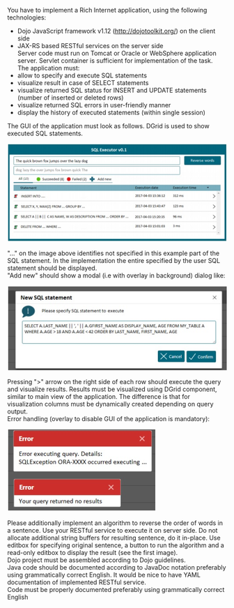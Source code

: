 You have to implement a Rich Internet application, using the following technologies:  
 - Dojo JavaScript framework v1.12 (http://dojotoolkit.org/) on the client side  
 - JAX-RS based RESTful services on the server side  
Server code must run on Tomcat or Oracle or WebSphere application server. Servlet container is
sufficient for implementation of the task.  
The application must:  
 - allow to specify and execute SQL statements  
 - visualize result in case of SELECT statements  
 - visualize returned SQL status for INSERT and UPDATE statements (number of inserted
or deleted rows)  
 - visualize returned SQL errors in user-friendly manner  
 - display the history of executed statements (within single session)  

The GUI of the application must look as follows. DGrid is used to show executed SQL
statements.  

![alt text](https://raw.githubusercontent.com/DimaKriv/sql_executor.0.1/master/task_jpg1.jpg)

"..." on the image above identifies not specified in this example part of the SQL statement. In the
implementation the entire specified by the user SQL statement should be displayed.  
"Add new" should show a modal (i.e with overlay in background) dialog like:  

![alt text](https://raw.githubusercontent.com/DimaKriv/sql_executor.0.1/master/task_jpg2.jpg)

Pressing ">" arrow on the right side of each row should execute the query and visualize results.
Results must be visualized using DGrid component, similar to main view of the application. The
difference is that for visualization columns must be dynamically created depending on query
output.  
Error handling (overlay to disable GUI of the application is mandatory):  

![alt text](https://raw.githubusercontent.com/DimaKriv/sql_executor.0.1/master/task_jpg3.jpg)

Please additionally implement an algorithm to reverse the order of words in a sentence. Use your
RESTful service to execute it on server side. Do not allocate additional string buffers for resulting
sentence, do it in-place. Use editbox for specifying original sentence, a button to run the algorithm
and a read-only editbox to display the result (see the first image).  
Dojo project must be assembled according to Dojo guidelines.  
Java code should be documented according to JavaDoc notation preferably using grammatically
correct English. It would be nice to have YAML documentation of implemented RESTful service.  
Code must be properly documented preferably using grammatically correct English 
